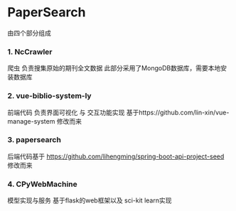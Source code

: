 # PaperSearch
由四个部分组成

### 1. NcCrawler ###
爬虫 负责搜集原始的期刊全文数据 此部分采用了MongoDB数据库，需要本地安装数据库

### 2. vue-biblio-system-ly ###
前端代码 负责界面可视化 与 交互功能实现 基于https://github.com/lin-xin/vue-manage-system 修改而来

### 3. papersearch ###
后端代码基于 https://github.com/lihengming/spring-boot-api-project-seed 修改而来

### 4. CPyWebMachine ###
模型实现与服务 基于flask的web框架以及 sci-kit learn实现
